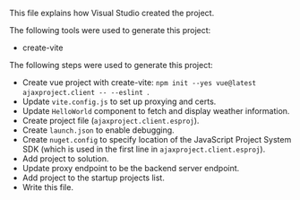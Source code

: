 This file explains how Visual Studio created the project.

The following tools were used to generate this project:
- create-vite

The following steps were used to generate this project:
- Create vue project with create-vite: `npm init --yes vue@latest ajaxproject.client -- --eslint `.
- Update `vite.config.js` to set up proxying and certs.
- Update `HelloWorld` component to fetch and display weather information.
- Create project file (`ajaxproject.client.esproj`).
- Create `launch.json` to enable debugging.
- Create `nuget.config` to specify location of the JavaScript Project System SDK (which is used in the first line in `ajaxproject.client.esproj`).
- Add project to solution.
- Update proxy endpoint to be the backend server endpoint.
- Add project to the startup projects list.
- Write this file.
